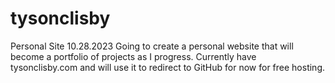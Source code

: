 # tysonclisby
Personal Site
10.28.2023
Going to create a personal website that will become a portfolio of projects 
as I progress. Currently have tysonclisby.com and will use it to redirect
to GitHub for now for free hosting.

